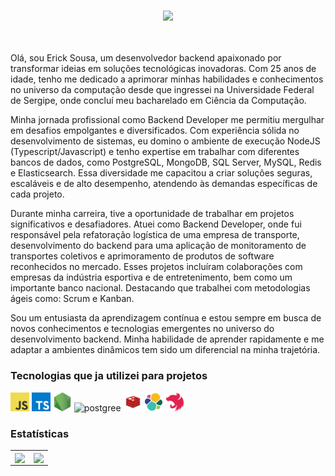 
<h3 align="center">
  <p> <img src="https://media.giphy.com/media/ASd0Ukj0y3qMM/giphy.gif" width="200px"> </p> </h3>

<br />

<p>
Olá, sou Erick Sousa, um desenvolvedor backend apaixonado por transformar ideias em soluções tecnológicas inovadoras. Com 25 anos de idade, tenho me dedicado a aprimorar minhas habilidades e conhecimentos no universo da computação desde que ingressei na Universidade Federal de Sergipe, onde concluí meu bacharelado em Ciência da Computação.

Minha jornada profissional como Backend Developer me permitiu mergulhar em desafios empolgantes e diversificados. Com experiência sólida no desenvolvimento de sistemas, eu domino o ambiente de execução NodeJS (Typescript/Javascript) e tenho expertise em trabalhar com diferentes bancos de dados, como PostgreSQL, MongoDB, SQL Server, MySQL, Redis e Elasticsearch. Essa diversidade me capacitou a criar soluções seguras, escaláveis e de alto desempenho, atendendo às demandas específicas de cada projeto.

Durante minha carreira, tive a oportunidade de trabalhar em projetos significativos e desafiadores. Atuei como Backend Developer, onde fui responsável pela refatoração logística de uma empresa de transporte, desenvolvimento do backend para uma aplicação de monitoramento de transportes coletivos e aprimoramento de produtos de software reconhecidos no mercado. Esses projetos incluíram colaborações com empresas da indústria esportiva e de entretenimento, bem como um importante banco nacional. Destacando que trabalhei com metodologias ágeis como: Scrum e Kanban.

Sou um entusiasta da aprendizagem contínua e estou sempre em busca de novos conhecimentos e tecnologias emergentes no universo do desenvolvimento backend. Minha habilidade de aprender rapidamente e me adaptar a ambientes dinâmicos tem sido um diferencial na minha trajetória.
</p>

### Tecnologias que ja utilizei para projetos

<p align="left">
<img src="https://raw.githubusercontent.com/github/explore/80688e429a7d4ef2fca1e82350fe8e3517d3494d/topics/javascript/javascript.png" alt="javascript" width="30" height="30"/>
<img src="https://raw.githubusercontent.com/github/explore/80688e429a7d4ef2fca1e82350fe8e3517d3494d/topics/typescript/typescript.png" alt="typescript" width="30" height="30"/>
<img src="https://raw.githubusercontent.com/github/explore/80688e429a7d4ef2fca1e82350fe8e3517d3494d/topics/nodejs/nodejs.png" alt="nodejs" width="30" height="30"/>
<img src="https://i.imgur.com/4Fph8Fd.png" alt="postgree" width="30" height="30"/>
<img src="https://github.com/github/explore/blob/main/topics/redis/redis.png" alt="redis" width="30" height="30"/>
<img src="https://github.com/github/explore/blob/main/topics/elasticsearch/elasticsearch.png" alt="elasticsearch" width="30" height="30"/>
<a href="https://nestjs.com/" style="display: inline-block; margin-right: 10px;" target="_blank">
  <img src="https://github.com/github/explore/blob/main/topics/nestjs/nestjs.png" alt="nestjs" width="30" height="30"/>
 </a>
</p>

### Estatísticas

<table>
  <tr>
    <td><img width="350px" align="center" src="https://github-readme-stats.vercel.app/api/top-langs/?username=ericksousa77&layout=compact&theme=radical" /></td>
    <td><img width="350px" align="center" src="https://github-readme-stats.vercel.app/api?username=ericksousa77&show_icons=true&theme=radical&count_private=true" /></td>
  </tr>  
</table>
